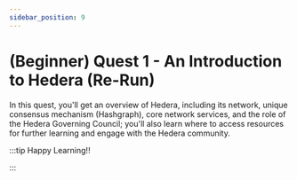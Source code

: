 ```yaml
---
sidebar_position: 9
---
```


# (Beginner) Quest 1 - An Introduction to Hedera (Re-Run)

In this quest, you'll get an overview of Hedera, including its network, unique consensus mechanism (Hashgraph), core network services, and the role of the Hedera Governing Council; you'll also learn where to access resources for further learning and engage with the Hedera community.

:::tip Happy Learning!!

<QuestButton text="Go To Quest" link="https://app.stackup.dev/quest_page/beginner-quest-1---an-introduction-to-hedera-re-run" />

:::
